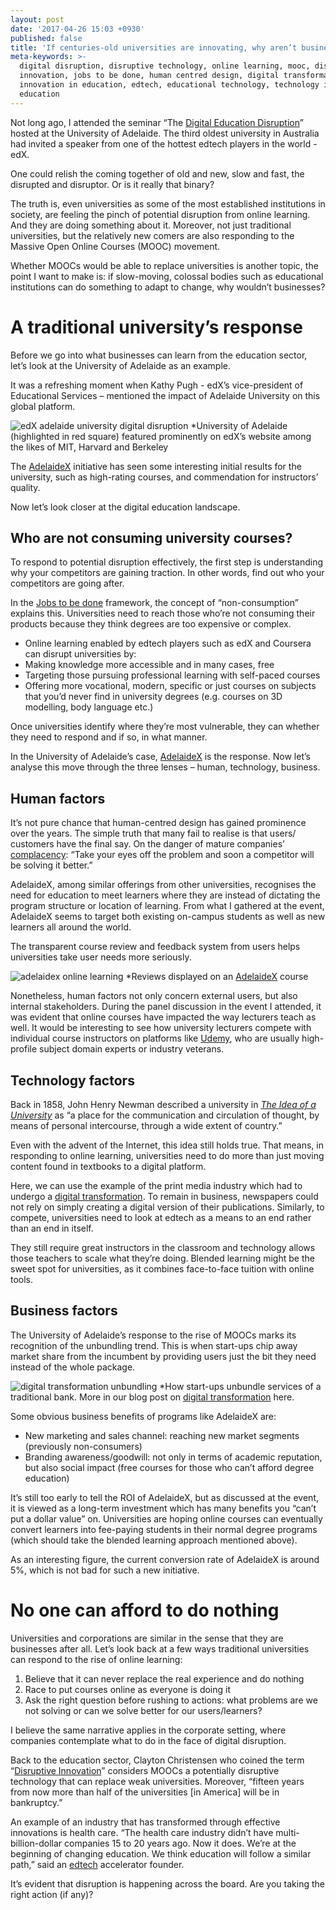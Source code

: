 ```yaml
---
layout: post
date: '2017-04-26 15:03 +0930'
published: false
title: 'If centuries-old universities are innovating, why aren’t businesses?'
meta-keywords: >-
  digital disruption, disruptive technology, online learning, mooc, disruptive
  innovation, jobs to be done, human centred design, digital transformation,
  innovation in education, edtech, educational technology, technology in
  education
---
```

Not long ago, I attended the seminar “The [Digital Education Disruption](https://blogs.adelaide.edu.au/adelaidex/2017/03/22/the-digital-education-disruption-kathy-pugh-edx/)” hosted at the University of Adelaide. The third oldest university in Australia had invited a speaker from one of the hottest edtech players in the world - edX. 

One could relish the coming together of old and new, slow and fast, the disrupted and disruptor. Or is it really that binary? 

The truth is, even universities as some of the most established institutions in society, are feeling the pinch of potential disruption from online learning. And they are doing something about it. Moreover, not just traditional universities, but the relatively new comers are also responding to the Massive Open Online Courses (MOOC) movement. 

Whether MOOCs would be able to replace universities is another topic, the point I want to make is: if slow-moving, colossal bodies such as educational institutions can do something to adapt to change, why wouldn’t businesses? 

# A traditional university’s response 

Before we go into what businesses can learn from the education sector, let’s look at the University of Adelaide as an example. 

It was a refreshing moment when Kathy Pugh - edX’s vice-president of Educational Services – mentioned the impact of Adelaide University on this global platform. 

![edX adelaide university digital disruption]({{site.baseurl}}/images/img_edudisrupt_edx.JPG)
*University of Adelaide (highlighted in red square) featured prominently on edX’s website among the likes of MIT, Harvard and Berkeley 

The [AdelaideX](https://www.edx.org/school/adelaidex) initiative has seen some interesting initial results for the university, such as high-rating courses, and commendation for instructors’ quality. 

Now let’s look closer at the digital education landscape. 

## Who are not consuming university courses?

To respond to potential disruption effectively, the first step is understanding why your competitors are gaining traction. In other words, find out who your competitors are going after. 

In the [Jobs to be done](http://blog.enabled.com.au/jobs-to-be-done/) framework, the concept of “non-consumption” explains this. Universities need to reach those who’re not consuming their products because they think degrees are too expensive or complex. 

- Online learning enabled by edtech players such as edX and Coursera can disrupt universities by:
- Making knowledge more accessible and in many cases, free
- Targeting those pursuing professional learning with self-paced courses
- Offering more vocational, modern, specific or just courses on subjects that you’d never find in university degrees (e.g. courses on 3D modelling, body language etc.)

Once universities identify where they’re most vulnerable, they can whether they need to respond and if so, in what manner. 

In the University of Adelaide’s case, [AdelaideX](https://www.edx.org/school/adelaidex) is the response. Now let’s analyse this move through the three lenses – human, technology, business. 

## Human factors

It’s not pure chance that human-centred design has gained prominence over the years. The simple truth that many fail to realise is that users/ customers have the final say. On the danger of mature companies’ [complacency](http://blog.enabled.com.au/web-summit-2016/): “Take your eyes off the problem and soon a competitor will be solving it better.”

AdelaideX, among similar offerings from other universities, recognises the need for education to meet learners where they are instead of dictating the program structure or location of learning. 
From what I gathered at the event, AdelaideX seems to target both existing on-campus students as well as new learners all around the world. 

The transparent course review and feedback system from users helps universities take user needs more seriously.

![adelaidex online learning ]({{site.baseurl}}/images/img_edudisrupt_adex.png)
*Reviews displayed on an [AdelaideX](https://www.edx.org/course/essential-human-biology-cells-tissues-adelaidex-humbio101x-1) course

Nonetheless, human factors not only concern external users, but also internal stakeholders. During the panel discussion in the event I attended, it was evident that online courses have impacted the way lecturers teach as well. It would be interesting to see how university lecturers compete with individual course instructors on platforms like [Udemy](https://www.udemy.com/), who are usually high-profile subject domain experts or industry veterans. 

## Technology factors

Back in 1858, John Henry Newman described a university in [_The Idea of a University_](http://www.bartleby.com/28/2.html) as “a place for the communication and circulation of thought, by means of personal intercourse, through a wide extent of country.”

Even with the advent of the Internet, this idea still holds true. That means, in responding to online learning, universities need to do more than just moving content found in textbooks to a digital platform.

Here, we can use the example of the print media industry which had to undergo a [digital transformation](http://blog.enabled.com.au/digital-transformation/). To remain in business, newspapers could not rely on simply creating a digital version of their publications. Similarly, to compete, universities need to look at edtech as a means to an end rather than an end in itself.

They still require great instructors in the classroom and technology allows those teachers to scale what they’re doing. Blended learning might be the sweet spot for universities, as it combines face-to-face tuition with online tools. 

## Business factors

The University of Adelaide’s response to the rise of MOOCs marks its recognition of the unbundling trend. This is when start-ups chip away market share from the incumbent by providing users just the bit they need instead of the whole package. 

![digital transformation unbundling ]({{site.baseurl}}/images/img_digitrans_unbundling.png)
*How start-ups unbundle services of a traditional bank. More in our blog post on [digital transformation](http://blog.enabled.com.au/digital-transformation/) here.

Some obvious business benefits of programs like AdelaideX are: 

- New marketing and sales channel: reaching new market segments (previously non-consumers)
- Branding awareness/goodwill: not only in terms of academic reputation, but also social impact (free courses for those who can’t afford degree education)

It’s still too early to tell the ROI of AdelaideX, but as discussed at the event, it is viewed as a long-term investment which has many benefits you “can’t put a dollar value” on. Universities are hoping online courses can eventually convert learners into fee-paying students in their normal degree programs (which should take the blended learning approach mentioned above). 

As an interesting figure, the current conversion rate of AdelaideX is around 5%, which is not bad for such a new initiative.  

# No one can afford to do nothing

Universities and corporations are similar in the sense that they are businesses after all. Let’s look back at a few ways traditional universities can respond to the rise of online learning:

1. Believe that it can never replace the real experience and do nothing
2. Race to put courses online as everyone is doing it
3. Ask the right question before rushing to actions: what problems are we not solving or can we solve better for our users/learners? 

I believe the same narrative applies in the corporate setting, where companies contemplate what to do in the face of digital disruption. 

Back to the education sector, Clayton Christensen who coined the term “[Disruptive Innovation](http://blog.enabled.com.au/mass-disruption/)” considers MOOCs a potentially disruptive technology that can replace weak universities. Moreover, “fifteen years from now more than half of the universities [in America] will be in bankruptcy.”

An example of an industry that has transformed through effective innovations is health care. “The health care industry didn’t have multi-billion-dollar companies 15 to 20 years ago. Now it does. We’re at the beginning of changing education. We think education will follow a similar path,” said an [edtech](https://www.cbinsights.com/blog/ed-tech-vc-ceo-commentary/) accelerator founder. 

It’s evident that disruption is happening across the board. Are you taking the right action (if any)? 

